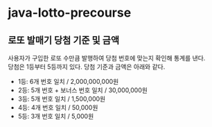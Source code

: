 # java-lotto-precourse

## 로또 발매기 당첨 기준 및 금액
사용자가 구입한 로또 수만큼 발행하여 당첨 번호에 맞는지 확인해 통계를 낸다. <br>
당첨은 1등부터 5등까지 있다. 당첨 기준과 금액은 아래와 같다.

- 1등: 6개 번호 일치 / 2,000,000,000원
- 2등: 5개 번호 + 보너스 번호 일치 / 30,000,000원
- 3등: 5개 번호 일치 / 1,500,000원
- 4등: 4개 번호 일치 / 50,000원
- 5등: 3개 번호 일치 / 5,000원

